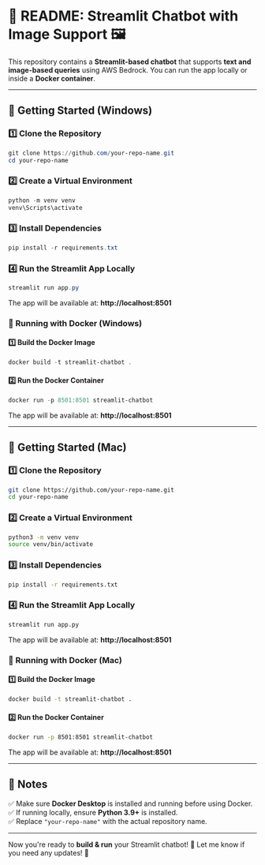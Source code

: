 # **📖 README: Streamlit Chatbot with Image Support 🖼️**
This repository contains a **Streamlit-based chatbot** that supports **text and image-based queries** using AWS Bedrock. You can run the app locally or inside a **Docker container**.

---

## **🚀 Getting Started (Windows)**
### **1️⃣ Clone the Repository**
```powershell
git clone https://github.com/your-repo-name.git
cd your-repo-name
```

### **2️⃣ Create a Virtual Environment**
```powershell
python -m venv venv
venv\Scripts\activate
```

### **3️⃣ Install Dependencies**
```powershell
pip install -r requirements.txt
```

### **4️⃣ Run the Streamlit App Locally**
```powershell
streamlit run app.py
```
The app will be available at: **http://localhost:8501**

### **🐳 Running with Docker (Windows)**
#### **1️⃣ Build the Docker Image**
```powershell
docker build -t streamlit-chatbot .
```

#### **2️⃣ Run the Docker Container**
```powershell
docker run -p 8501:8501 streamlit-chatbot
```
The app will be available at: **http://localhost:8501**

---

## **🍏 Getting Started (Mac)**
### **1️⃣ Clone the Repository**
```bash
git clone https://github.com/your-repo-name.git
cd your-repo-name
```

### **2️⃣ Create a Virtual Environment**
```bash
python3 -m venv venv
source venv/bin/activate
```

### **3️⃣ Install Dependencies**
```bash
pip install -r requirements.txt
```

### **4️⃣ Run the Streamlit App Locally**
```bash
streamlit run app.py
```
The app will be available at: **http://localhost:8501**

### **🐳 Running with Docker (Mac)**
#### **1️⃣ Build the Docker Image**
```bash
docker build -t streamlit-chatbot .
```

#### **2️⃣ Run the Docker Container**
```bash
docker run -p 8501:8501 streamlit-chatbot
```
The app will be available at: **http://localhost:8501**

---

## **📌 Notes**
✅ Make sure **Docker Desktop** is installed and running before using Docker.  
✅ If running locally, ensure **Python 3.9+** is installed.  
✅ Replace `"your-repo-name"` with the actual repository name.  

---

Now you're ready to **build & run** your Streamlit chatbot! 🚀 Let me know if you need any updates! 🎉